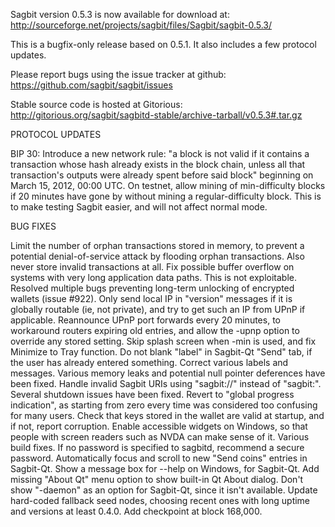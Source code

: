 Sagbit version 0.5.3 is now available for download at:
http://sourceforge.net/projects/sagbit/files/Sagbit/sagbit-0.5.3/

This is a bugfix-only release based on 0.5.1.
It also includes a few protocol updates.

Please report bugs using the issue tracker at github:
https://github.com/sagbit/sagbit/issues

Stable source code is hosted at Gitorious:
http://gitorious.org/sagbit/sagbitd-stable/archive-tarball/v0.5.3#.tar.gz

PROTOCOL UPDATES

BIP 30: Introduce a new network rule: "a block is not valid if it contains a transaction whose hash already exists in the block chain, unless all that transaction's outputs were already spent before said block" beginning on March 15, 2012, 00:00 UTC.
On testnet, allow mining of min-difficulty blocks if 20 minutes have gone by without mining a regular-difficulty block. This is to make testing Sagbit easier, and will not affect normal mode.

BUG FIXES

Limit the number of orphan transactions stored in memory, to prevent a potential denial-of-service attack by flooding orphan transactions. Also never store invalid transactions at all.
Fix possible buffer overflow on systems with very long application data paths. This is not exploitable.
Resolved multiple bugs preventing long-term unlocking of encrypted wallets
(issue #922).
Only send local IP in "version" messages if it is globally routable (ie, not private), and try to get such an IP from UPnP if applicable.
Reannounce UPnP port forwards every 20 minutes, to workaround routers expiring old entries, and allow the -upnp option to override any stored setting.
Skip splash screen when -min is used, and fix Minimize to Tray function.
Do not blank "label" in Sagbit-Qt "Send" tab, if the user has already entered something.
Correct various labels and messages.
Various memory leaks and potential null pointer deferences have been fixed.
Handle invalid Sagbit URIs using "sagbit://" instead of "sagbit:".
Several shutdown issues have been fixed.
Revert to "global progress indication", as starting from zero every time was considered too confusing for many users.
Check that keys stored in the wallet are valid at startup, and if not, report corruption.
Enable accessible widgets on Windows, so that people with screen readers such as NVDA can make sense of it.
Various build fixes.
If no password is specified to sagbitd, recommend a secure password.
Automatically focus and scroll to new "Send coins" entries in Sagbit-Qt.
Show a message box for --help on Windows, for Sagbit-Qt.
Add missing "About Qt" menu option to show built-in Qt About dialog.
Don't show "-daemon" as an option for Sagbit-Qt, since it isn't available.
Update hard-coded fallback seed nodes, choosing recent ones with long uptime and versions at least 0.4.0.
Add checkpoint at block 168,000.
